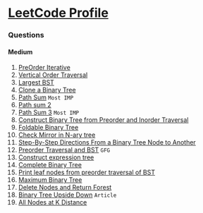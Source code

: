 # [LeetCode Profile](https://leetcode.com/rahulb_001/)


### Questions


#### Medium
1. [PreOrder Iterative](https://tinyl.io/6v6q)
2. [Vertical Order Traversal](https://tinyl.io/6v73)
3. [Largest BST](https://tinyl.io/70TS)
4. [Clone a Binary Tree](https://tinyl.io/6v6r)
5. [Path Sum](https://leetcode.com/problems/path-sum/)  `Most IMP`
6. [Path sum 2](https://leetcode.com/problems/path-sum-ii/)
7. [Path Sum 3](https://leetcode.com/problems/path-sum-iii/)  `Most IMP`
8. [Construct Binary Tree from Preorder and Inorder Traversal](https://leetcode.com/problems/construct-binary-tree-from-preorder-and-inorder-traversal/)
9. [Foldable Binary Tree](https://practice.geeksforgeeks.org/problems/foldable-binary-tree/1?page=2&difficulty[]=1&category[]=Tree&sortBy=submissions)
11. [Check Mirror in N-ary tree](https://practice.geeksforgeeks.org/problems/check-mirror-in-n-ary-tree1528/1?page=2&difficulty[]=1&category[]=Tree&sortBy=submissions)
12. [Step-By-Step Directions From a Binary Tree Node to Another](https://tinyl.io/7c4Q)
13. [Preorder Traversal and BST](https://tinyl.io/7fwE)  `GFG`
14. [Construct expression tree](https://practice.geeksforgeeks.org/problems/construct-an-expression-tree/1?page=3&difficulty[]=1&category[]=Tree&sortBy=submissions)
15. [Complete Binary Tree](https://tinyl.io/7gsJ)
16. [Print leaf nodes from preorder traversal of BST](https://tinyl.io/7gsX)
17. [Maximum Binary Tree](https://leetcode.com/problems/maximum-binary-tree/description/)
18. [Delete Nodes and Return Forest](https://tinyl.io/7hiY)
19. [Binary Tree Upside Down](https://tinyl.io/7kWO) `Article`
20. [All Nodes at K Distance](https://tinyl.io/7oBQ)

